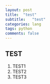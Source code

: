 ```yaml
---
layout: post
title:  "test"
subtitle:   "test"
categories: lang
tags: python
comments: false
---
```


## TEST

1. TEST1
2. TEST2
3. TEST3